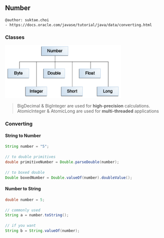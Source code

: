 ## Number

```
@author: suktae.choi
- https://docs.oracle.com/javase/tutorial/java/data/converting.html
```

### Classes

<img src="images/Screen%20Shot%202016-03-11%20at%2011.41.54.gif" width="75%">

> BigDecimal & BigInteger are used for **high-precision** calculations. AtomicInteger & AtomicLong are used for **multi-threaded** applications

### Converting
#### String to Number
```java
String number = "5";

// to double primitives
double primitiveNumber = Double.parseDouble(number);

// to boxed double
Double boxedNumber = Double.valueOf(number).doubleValue();

```

#### Number to String
```java
double number = 5;

// commonly used
String a = number.toString();

// if you want
String b = String.valueOf(number);
```

